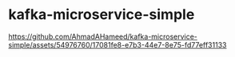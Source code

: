 # kafka-microservice-simple

https://github.com/AhmadAHameed/kafka-microservice-simple/assets/54976760/17081fe8-e7b3-44e7-8e75-fd77eff31133

